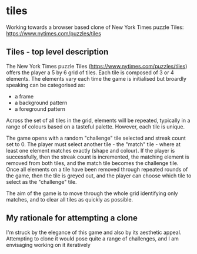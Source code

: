 # tiles
Working towards a browser based clone of New York Times puzzle Tiles: https://www.nytimes.com/puzzles/tiles

## Tiles - top level description
The New York Times puzzle Tiles (https://www.nytimes.com/puzzles/tiles) offers the player a 5 by 6 grid of tiles. Each tile is composed of 3 or 4 elements. The elements vary each time the game is initialised but broardly speaking can be categorised as:
  - a frame
  - a background pattern
  - a foreground pattern
 
 Across the set of all tiles in the grid, elements will be repeated, typically in a range of colours based on a tasteful palette. However, each tile is unique.
 
The game opens with a random "challenge" tile selected and streak count set to 0. The player must select another tile - the "match" tile - where at least one element matches exactly (shape and colour). If the player is successfully, then the streak count is incremented, the matching element is removed from both tiles, and the match tile becomes the challenge tile. Once all elements on a tile have been removed through repeated rounds of the game, then the tile is greyed out, and the player can choose which tile to select as the "challenge" tile.

The aim of the game is to move through the whole grid identifying only matches, and to clear all tiles as quickly as possible.

## My rationale for attempting a clone
I'm struck by the elegance of this game and also by its aesthetic appeal. Attempting to clone it would pose quite a range of challenges, and I am envisaging working on it iteratively
